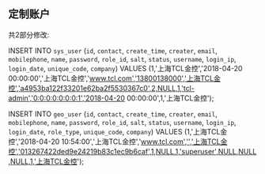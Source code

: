 ## 定制账户

共2部分修改:

INSERT INTO `sys_user` (`id`, `contact`, `create_time`, `creater`, `email`, `mobilephone`, `name`, `password`, `role_id`, `salt`, `status`, `username`, `login_ip`, `login_date`, `unique_code`, `company`)
VALUES
	(1,'上海TCL金控','2018-04-20 00:00:00','上海TCL金控','www.tcl.com','13800138000','上海TCL金控','a4953ba122f33201e62ba2f5530367c0',2,NULL,1,'tcl-admin','0:0:0:0:0:0:0:1','2018-04-20 00:00:00',1,'上海TCL金控');


INSERT INTO `geo_user` (`id`, `contact`, `create_time`, `creater`, `email`, `mobilephone`, `name`, `password`, `role_id`, `salt`, `status`, `username`, `login_ip`, `login_date`, `role_type`, `unique_code`, `company`)
VALUES
  (1,'上海TCL金控','2018-04-20 10:54:00','上海TCL金控','www.tcl.com','','上海TCL金控','013267422ded9e24219b83c1ec9b6caf',1,NULL,1,'superuser',NULL,NULL,NULL,1,'上海TCL金控');
  
